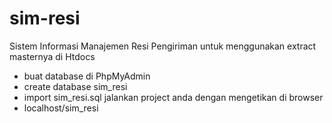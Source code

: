# sim-resi
Sistem Informasi Manajemen Resi Pengiriman
  untuk menggunakan
  extract masternya di Htdocs
  - buat database di PhpMyAdmin 
  - create database sim_resi
  - import sim_resi.sql
  jalankan project anda dengan mengetikan di browser
  - localhost/sim_resi
